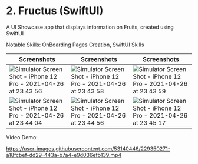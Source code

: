# 2. Fructus (SwiftUI)
A UI Showcase app that displays information on Fruits, created using SwiftUI

Notable Skills: OnBoarding Pages Creation, SwiftUI Skills

| Screenshots | Screenshots | Screenshots |
| ----------- | ----------- | ----------- |
| ![Simulator Screen Shot - iPhone 12 Pro - 2021-04-26 at 23 43 56](https://user-images.githubusercontent.com/53140446/229350395-e6062e55-f8a0-420a-85bb-1d58a81640d7.png) | ![Simulator Screen Shot - iPhone 12 Pro - 2021-04-26 at 23 43 58](https://user-images.githubusercontent.com/53140446/229350398-902555fa-a257-4f19-8e10-5bb9361dfefc.png) | ![Simulator Screen Shot - iPhone 12 Pro - 2021-04-26 at 23 43 59](https://user-images.githubusercontent.com/53140446/229350404-e966e264-bb41-4c51-8122-5c94cb054b0a.png) |
| ![Simulator Screen Shot - iPhone 12 Pro - 2021-04-26 at 23 44 04](https://user-images.githubusercontent.com/53140446/229350442-36bf4eed-bb6b-434b-85ad-73a44e30a187.png) | ![Simulator Screen Shot - iPhone 12 Pro - 2021-04-26 at 23 44 56](https://user-images.githubusercontent.com/53140446/229350447-873e2b31-3b84-4016-bffe-64e0f7ddaab2.png) | ![Simulator Screen Shot - iPhone 12 Pro - 2021-04-26 at 23 45 17](https://user-images.githubusercontent.com/53140446/229350452-4ebe8090-ea84-40b0-a766-18e831e0b748.png) |

Video Demo:

https://user-images.githubusercontent.com/53140446/229350271-a18fcbef-dd29-443a-b7a4-e9d036efb139.mp4
